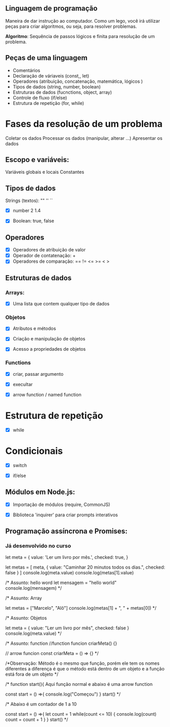 ## Linguagem de programação

Maneira de dar instrução ao computador.
Como um lego, você irá utilizar peças para criar algoritmos, ou seja, para resolver problemas.

**Algoritmo**: Sequência de passos lógicos e finita para resolução de um problema.


## Peças de uma linguagem

- Comentários
- Declaração de váriaveis (const,, let)
- Operadores (atribuição, concatenação, matemática, lógicos )
- Tipos de dados (string, number, boolean)
- Estruturas de dados (fucnctions, object, array)
- Controle de fluxo (if/else)
- Estrutura de repetição (for, while)

# Fases da resolução de um problema

Coletar os dados
Processar os dados (manipular, alterar ...)
Apresentar os dados

## Escopo e variáveis:
Variáveis globais e locais
Constantes

## Tipos de dados

Strings (textos): ""   ''  ``
- [x] number 2  1.4
- [x] Boolean: true, false



## Operadores
- [x] Operadores de atribuição de valor
- [x] Operador de contatenação: +
- [x] Operadores de comparação: ==  !=   <=  >=  < > 

## Estruturas de dados

### Arrays:

- [x] Uma lista que contem qualquer tipo de dados


### Objetos

- [x] Atributos e métodos
- [x] Criação e manipulação de objetos
- [x] Acesso a propriedades de objetos


### Functions

- [x] criar, passar argumento
- [x] execultar
- [x] arrow function / named function


# Estrutura de repetição

- [x] while

# Condicionais 

- [x] switch
- [x] if/else


## Módulos em Node.js:

- [x] Importação de módulos (require, CommonJS)
- [x] Biblioteca 'inquirer' para criar prompts interativos


## Programação assíncrona e Promises:




### Já desenvolvido no curso

let meta = {
    value: 'Ler um livro por mês.',
    checked: true,
}

let metas = [
    meta,
    {
        value: "Caminhar 20 minutos todos os dias.",
        checked: false
    }
]
console.log(meta.value)
console.log(metas[1].value)




/* Assunto: hello word
let mensagem = "hello world"
console.log(mensagem) */

/* Assunto: Array

let metas = ["Marcelo", "Alô"]
console.log(metas[1] + ", " + metas[0])
*/

/* Assunto: Objetos

let meta = {
    value: "Ler um livro por mês",
    checked: false
}
console.log(meta.value)
*/

/* Assunto: function 
//function
funcion criarMeta() {}


// arrow funcion
const criarMeta = () => {}
*/


/*Observação: Método é o mesmo que função, porém ele tem os nomes diferentes 
a diferença é que o método está dentro de um objeto e a função está fora de um objeto */

/* function start(){     Aqui função normal e abaixo é uma arrow function

const start = () =>{ 
    console.log("Começou")
}
start()
 */

 /* Abaixo é um contador de 1 a 10

const start = () =>{ 
    let count = 1
    while(count <= 10) {
        console.log(count)
        count = count + 1
    }
}
start()
*/